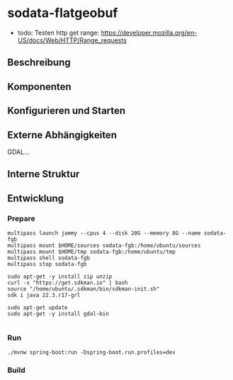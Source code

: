 # sodata-flatgeobuf

- todo: Testen http get range: https://developer.mozilla.org/en-US/docs/Web/HTTP/Range_requests

## Beschreibung

## Komponenten

## Konfigurieren und Starten

## Externe Abhängigkeiten

GDAL...

## Interne Struktur

## Entwicklung

### Prepare

```
multipass launch jammy --cpus 4 --disk 20G --memory 8G --name sodata-fgb
multipass mount $HOME/sources sodata-fgb:/home/ubuntu/sources
multipass mount $HOME/tmp sodata-fgb:/home/ubuntu/tmp
multipass shell sodata-fgb
multipass stop sodata-fgb
```

```
sudo apt-get -y install zip unzip
curl -s "https://get.sdkman.io" | bash
source "/home/ubuntu/.sdkman/bin/sdkman-init.sh"
sdk i java 22.3.r17-grl
```

```
sudo apt-get update
sudo apt-get -y install gdal-bin
```

```

```

### Run

```
./mvnw spring-boot:run -Dspring-boot.run.profiles=dev
```

### Build


